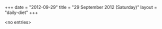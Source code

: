 +++
date = "2012-09-29"
title = "29 September 2012 (Saturday)"
layout = "daily-diet"
+++


\<no entries\>

